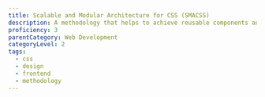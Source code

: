 ```yaml
---
title: Scalable and Modular Architecture for CSS (SMACSS)
description: A methodology that helps to achieve reusable components and code sharing in the front-end design.
proficiency: 3
parentCategory: Web Development
categoryLevel: 2
tags:
  - css
  - design
  - frontend
  - methodology 
---
```

